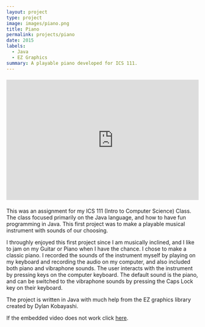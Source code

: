 ```yaml
---
layout: project
type: project
image: images/piano.png
title: Piano
permalink: projects/piano
date: 2015
labels:
  - Java
  - EZ Graphics
summary: A playable piano developed for ICS 111.  
---
```

<div class="ui two column centered grid" style="margin-top: 20px; margin-bottom: 20px">
<iframe width="560" height="315" src="https://www.youtube.com/embed/fChNjBPrxiw" frameborder="0" allowfullscreen></iframe>
</div>

This was an assignment for my ICS 111 (Intro to Computer Science) Class.  The class focused primarily on the Java language, and how to have fun programming in Java.  This first project was to make a playable musical instrument with sounds of our choosing.  

I throughly enjoyed this first project since I am musically inclined, and I like to jam on my Guitar or Piano when I have the chance.  I chose to make a classic piano.  I recorded the sounds of the instrument myself by playing on my keyboard and recording the audio on my computer, and also included both piano and vibraphone sounds.  The user interacts with the instrument by pressing keys on the computer keyboard.  The default sound is the piano, and can be switched to the vibraphone sounds by pressing the Caps Lock key on their keyboard. 

The project is written in Java with much help from the EZ graphics library created by Dylan Kobayashi.  

If the embedded video does not work click <a href="https://www.youtube.com/watch?v=fChNjBPrxiw" target="_blank">here</a>.
<p></p>
<p></p>

